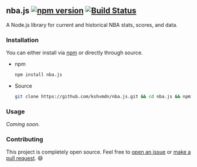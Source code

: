 ## nba.js [![npm version](https://badge.fury.io/js/nba.js.svg)](https://badge.fury.io/js/nba.js) [![Build Status](https://travis-ci.org/kshvmdn/nba.js.svg?branch=master)](https://travis-ci.org/kshvmdn/nba.js)

A Node.js library for current and historical NBA stats, scores, and data.

### Installation

You can either install via [npm](https://npmjs.com/package/nba.js) or directly through source.

- npm
  ```sh
  npm install nba.js
  ```

- Source

  ```sh
  git clone https://github.com/kshvmdn/nba.js.git && cd nba.js && npm install
  ```

### Usage

_Coming soon._

### Contributing

This project is completely open source. Feel free to [open an issue](https://github.com/kshvmdn/nba.js/issues) or [make a pull request](https://github.com/kshvmdn/nba.js/pulls). :smile:
